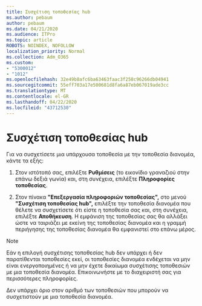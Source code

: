 ```yaml
---
title: Συσχέτιση τοποθεσίας hub
ms.author: pebaum
author: pebaum
ms.date: 04/21/2020
ms.audience: ITPro
ms.topic: article
ROBOTS: NOINDEX, NOFOLLOW
localization_priority: Normal
ms.collection: Adm_O365
ms.custom:
- "5300012"
- "1012"
ms.openlocfilehash: 32e49b8afc6ba63463faac3f258c96266db04941
ms.sourcegitcommit: 55eff703a17e500681d8fa6a87eb067019ade3cc
ms.translationtype: MT
ms.contentlocale: el-GR
ms.lasthandoff: 04/22/2020
ms.locfileid: "43712530"
---
```

# <a name="associate-a-hub-site"></a>Συσχέτιση τοποθεσίας hub

Για να συσχετίσετε μια υπάρχουσα τοποθεσία με την τοποθεσία διανομέα, κάντε τα εξής:
  
1. Στον ιστότοπό σας, επιλέξτε **Ρυθμίσεις** (το εικονίδιο γραναζιού στην επάνω δεξιά γωνία) και, στη συνέχεια, επιλέξτε **Πληροφορίες τοποθεσίας**.

2. Στον πίνακα **"Επεξεργασία πληροφοριών τοποθεσίας",** στο μενού **"Συσχέτιση τοποθεσίας hub",** επιλέξτε την τοποθεσία διανομέα που θέλετε να συσχετίσετε ότι είστε η τοποθεσία σας και, στη συνέχεια, επιλέξτε **Αποθήκευση**. Η εμφάνιση της τοποθεσίας σας θα αλλάξει ώστε να ταιριάζει με εκείνη της τοποθεσίας διανομέα και η γραμμή περιήγησης της τοποθεσίας διανομέα θα εμφανιστεί στο επάνω μέρος.

 > [!Note]
>Εάν η επιλογή συσχέτισης τοποθεσίας hub δεν υπάρχει ή δεν παρατίθενται τοποθεσίες εκεί, οι τοποθεσίες διανομέα ενδέχεται να μην είναι ενεργοποιημένες ή να μην έχετε δικαίωμα συσχέτισης τοποθεσιών με μια τοποθεσία διανομέα. Επικοινωνήστε με το διαχειριστή σας για περισσότερες πληροφορίες.
>
>Δεν υπάρχει όριο στον αριθμό των τοποθεσιών που μπορούν να συσχετιστούν με μια τοποθεσία διανομέα.
  